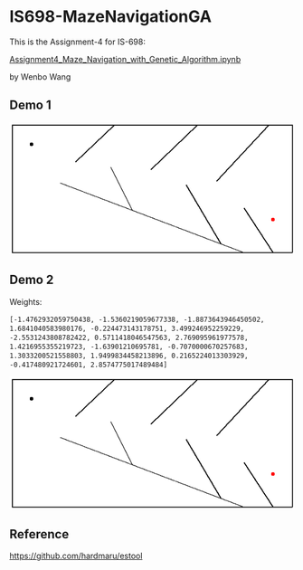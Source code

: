 # IS698-MazeNavigationGA

This is the Assignment-4 for IS-698:

[Assignment4_Maze_Navigation_with_Genetic_Algorithm.ipynb](Assignment4_Maze_Navigation_with_Genetic_Algorithm.ipynb)

by Wenbo Wang

## Demo 1

![Output1](output/medium_maze1.gif)

## Demo 2

Weights:
```
[-1.4762932059750438, -1.5360219059677338, -1.8873643946450502, 1.6841040583980176, -0.224473143178751, 3.499246952259229, -2.5531243808782422, 0.5711418046547563, 2.769095961977578, 1.4216955355219723, -1.63901210695781, -0.7070000670257683, 1.3033200521558803, 1.9499834458213896, 0.2165224013303929, -0.417480921724601, 2.8574775017489484]
```

![Output2](output/medium_maze2.gif)

## Reference

https://github.com/hardmaru/estool